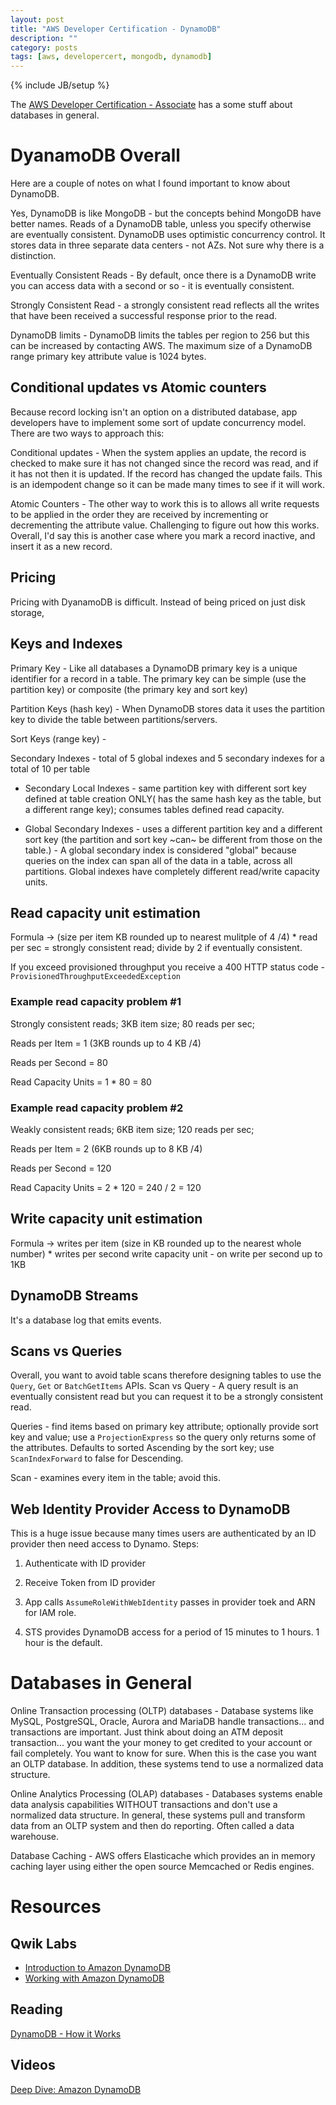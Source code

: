 ```yaml
---
layout: post
title: "AWS Developer Certification - DynamoDB"
description: ""
category: posts
tags: [aws, developercert, mongodb, dynamodb]
---
```

{% include JB/setup %}

The [AWS Developer Certification - Associate]() has a some stuff about databases in general.

# DyanamoDB Overall
Here are a couple of notes on what I found important to know about DynamoDB.

Yes, DynamoDB is like MongoDB - but the concepts behind MongoDB have better names. Reads of a DynamoDB table, unless you specify otherwise are eventually consistent. DynamoDB uses optimistic concurrency control. It stores data in three separate data centers - not AZs. Not sure why there is a distinction.

Eventually Consistent Reads - By default, once there is a DynamoDB write you can access data with a second or so - it is eventually consistent. 

Strongly Consistent Read - a strongly consistent read reflects all the writes that have been received a successful response prior to the read. 


DynamoDB limits - DynamoDB limits the tables per region to 256 but this can be increased by contacting AWS. The maximum size of a DynamoDB range primary key attribute value is 1024 bytes.

## Conditional updates vs Atomic counters
Because record locking isn't an option on a distributed database, app developers have to implement some sort of update concurrency model. There are two ways to approach this:

Conditional updates - When the system applies an update, the record is checked to make sure it has not changed since the record was read, and if it has not then it is updated. If the record has changed the update fails. This is an idempodent change so it can be made many times to see if it will work.

Atomic Counters - The other way to work this is to allows all write requests to be applied in the order they are received by incrementing or decrementing the attribute value. Challenging to figure out how this works. Overall, I'd say this is another case where you mark a record inactive, and insert it as a new record.


## Pricing 

Pricing with DyanamoDB is difficult. Instead of being priced on just disk storage, 

## Keys and Indexes
Primary Key  - Like all databases a DynamoDB primary key is a unique identifier for a record in a table. The primary key can be simple (use the partition key) or composite (the primary key and sort key)

Partition Keys (hash key) - When DynamoDB stores data it uses the partition key to divide the table between partitions/servers. 

Sort Keys (range key) - 

Secondary Indexes - total of 5 global indexes and 5 secondary indexes for a total of 10 per table

* Secondary Local Indexes - same partition key with different sort key defined at table creation ONLY( has the same hash key as the table, but a different range key); consumes tables defined read capacity.

* Global Secondary Indexes - uses a different partition key and a different sort key (the partition and sort key ~can~ be different from those on the table.) - A global secondary index is considered "global" because queries on the index can span all of the data in a table, across all partitions. Global indexes have completely different read/write capacity units.

## Read capacity unit estimation 
Formula -> (size per item KB rounded up to nearest mulitple of 4 /4) * read per sec = strongly consistent read; divide by 2 if eventually consistent.

If you exceed provisioned throughput you receive a 400 HTTP status code - `ProvisionedThroughputExceededException`

### Example read capacity problem #1

Strongly consistent reads; 3KB item size; 80 reads per sec;

Reads per Item = 1 (3KB rounds up to 4 KB /4)

Reads per Second = 80

Read Capacity Units = 1 * 80 = 80

### Example read capacity problem #2

Weakly consistent reads; 6KB item size; 120 reads per sec;

Reads per Item = 2 (6KB rounds up to 8 KB /4)

Reads per Second = 120

Read Capacity Units = 2 * 120 = 240 / 2 = 120

## Write capacity unit estimation
Formula -> writes per item (size in KB rounded up to the nearest whole number) * writes per second
write capacity unit - on write per second up to 1KB

## DynamoDB Streams
It's a database log that emits events.

## Scans vs Queries
Overall, you want to avoid table scans therefore designing tables to use the `Query`, `Get` or `BatchGetItems` APIs. Scan vs Query - A query result is an eventually consistent read but you can request it to be a strongly consistent read.

Queries - find items based on primary key attribute; optionally provide sort key and value; use a `ProjectionExpress` so the query only returns some of the attributes. Defaults to sorted Ascending by the sort key; use `ScanIndexForward` to false for Descending.

Scan - examines every item in the table; avoid this.

## Web Identity Provider Access to DynamoDB
This is a huge issue because many times users are authenticated by an ID provider then need access to Dynamo. Steps:

1. Authenticate with ID provider 

2. Receive Token from ID provider

3. App calls `AssumeRoleWithWebIdentity` passes in provider toek and ARN for IAM role.

4. STS provides DynamoDB access for a period of 15 minutes to 1 hours. 1 hour is the default.

# Databases in General
Online Transaction processing (OLTP) databases - Database systems like MySQL, PostgreSQL, Oracle, Aurora and MariaDB handle transactions... and transactions are important. Just think about doing an ATM deposit transaction... you want the your money to get credited to your account or fail completely. You want to know for sure. When this is the case you want an OLTP database. In addition, these systems tend to use a normalized data structure.

Online Analytics Processing (OLAP) databases - Databases systems enable data analysis capabilities WITHOUT transactions and don't use a normalized data structure. In general, these systems pull and transform data from an OLTP system and then do reporting. Often called a data warehouse.

Database Caching - AWS offers Elasticache which provides an in memory caching layer using either the open source Memcached or Redis engines.

# Resources
## Qwik Labs
* [Introduction to Amazon DynamoDB](https://qwiklabs.com/focuses/2376)
* [Working with Amazon DynamoDB](https://qwiklabs.com/focuses/2865)

## Reading
[DynamoDB - How it Works](http://docs.aws.amazon.com/amazondynamodb/latest/developerguide/HowItWorks.html)

## Videos
[Deep Dive: Amazon DynamoDB](https://www.youtube.com/watch?v=VuKu23oZp9Q)

